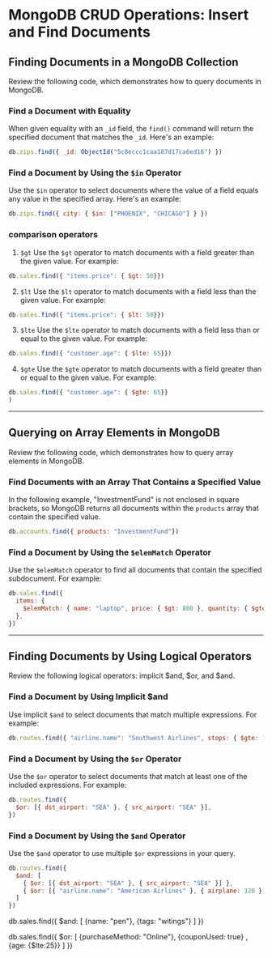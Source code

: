 # MongoDB CRUD Operations: Insert and Find Documents
## Finding Documents in a MongoDB Collection
Review the following code, which demonstrates how to query documents in MongoDB.

### Find a Document with Equality
When given equality with an `_id` field, the `find()` command will return the specified document that matches the `_id`. Here's an example:

```js
db.zips.find({ _id: ObjectId("5c8eccc1caa187d17ca6ed16") })
```
### Find a Document by Using the `$in` Operator
Use the `$in` operator to select documents where the value of a field equals any value in the specified array. Here's an example:

```js
db.zips.find({ city: { $in: ["PHOENIX", "CHICAGO"] } })
```

### comparison operators

1. `$gt`
Use the `$gt` operator to match documents with a field greater than the given value. For example:

```js
db.sales.find({ "items.price": { $gt: 50}})
```
2. `$lt`
Use the `$lt` operator to match documents with a field less than the given value. For example:

```js
db.sales.find({ "items.price": { $lt: 50}})
```
3. `$lte`
Use the `$lte` operator to match documents with a field less than or equal to the given value. For example:

```js
db.sales.find({ "customer.age": { $lte: 65}})
```
4. `$gte`
Use the `$gte` operator to match documents with a field greater than or equal to the given value. For example:

```js
db.sales.find({ "customer.age": { $gte: 65}}
)
```

---
## Querying on Array Elements in MongoDB
Review the following code, which demonstrates how to query array elements in MongoDB.

### Find Documents with an Array That Contains a Specified Value
In the following example, "InvestmentFund" is not enclosed in square brackets, so MongoDB returns all documents within the `products` array that contain the specified value.
```js
db.accounts.find({ products: "InvestmentFund"})
```
### Find a Document by Using the `$elemMatch` Operator
Use the `$elemMatch` operator to find all documents that contain the specified subdocument. For example:
```js
db.sales.find({
  items: {
    $elemMatch: { name: "laptop", price: { $gt: 800 }, quantity: { $gte: 1 } },
  },
})
```

---
## Finding Documents by Using Logical Operators
Review the following logical operators: implicit $and, $or, and $and.

### Find a Document by Using Implicit $and
Use implicit `$and` to select documents that match multiple expressions. For example:
```js
db.routes.find({ "airline.name": "Southwest Airlines", stops: { $gte: 1 } })
```
### Find a Document by Using the `$or` Operator
Use the `$or` operator to select documents that match at least one of the included expressions. For example:
```js
db.routes.find({
  $or: [{ dst_airport: "SEA" }, { src_airport: "SEA" }],
})
```
### Find a Document by Using the `$and` Operator
Use the `$and` operator to use multiple `$or` expressions in your query.
```js
db.routes.find({
  $and: [
    { $or: [{ dst_airport: "SEA" }, { src_airport: "SEA" }] },
    { $or: [{ "airline.name": "American Airlines" }, { airplane: 320 }] },
  ]
})
```

db.sales.find({
    $and: [
        {name: "pen"},
        {tags: "witings"}
    ]
})

db.sales.find({
    $or: [
        {purchaseMethod: "Online"}, 
        {couponUsed: true} ,
        {age: {$lte:25}}
    ]
})
